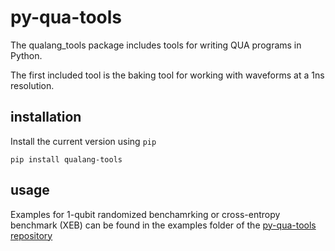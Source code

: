 # py-qua-tools

The qualang_tools package includes tools for writing QUA programs in Python. 

The first included tool is the baking tool for working with waveforms at a 1ns resolution. 

## installation

Install the current version using `pip`

```
pip install qualang-tools
```

## usage

Examples for 1-qubit randomized benchamrking or cross-entropy benchmark (XEB) can be found in the examples folder of the [py-qua-tools repository](https://github.com/qua-platform/py-qua-tools/)


